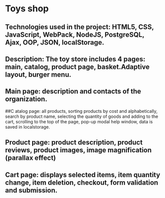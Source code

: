 # Toys shop

## Technologies used in the project: HTML5, CSS, JavaScript, WebPack, NodeJS, PostgreSQL, Ajax, OOP, JSON, localStorage.

## Description: The toy store includes 4 pages: main, catalog, product page, basket.Adaptive layout, burger menu.

## Main page: description and contacts of the organization.

##C atalog page: all products, sorting products by cost and alphabetically, search by product name, selecting the quantity of goods and adding to the cart, scrolling to the top of the page, pop-up modal help window, data is saved in localstorage.

## Product page: product description, product reviews, product images, image magnification (parallax effect)

## Cart page: displays selected items, item quantity change, item deletion, checkout, form validation and submission.

